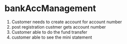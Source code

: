 # bankAccManagement
1. Customer needs to create account for account number
2. post registration custmer gets account number
3. Customer able to do the fund transfer
4. customer able to see the mini statement
